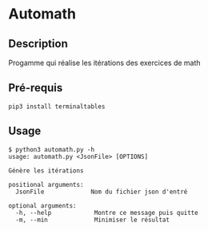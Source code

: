 # Automath

## Description

Progamme qui réalise les itérations des exercices de math

## Pré-requis
    pip3 install terminaltables

## Usage
    $ python3 automath.py -h              
    usage: automath.py <JsonFile> [OPTIONS]
        
    Génère les itérations
        
    positional arguments:
      JsonFile             Nom du fichier json d'entré
        
    optional arguments:
      -h, --help            Montre ce message puis quitte
      -m, --min             Minimiser le résultat
